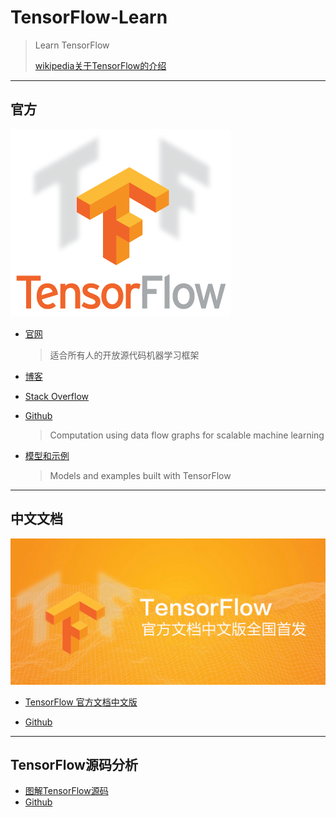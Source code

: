 # TensorFlow-Learn
> Learn TensorFlow
>
> [wikipedia关于TensorFlow的介绍](https://zh.wikipedia.org/wiki/TensorFlow)

---

## 官方

![TF](./resources/pics/TF.png)

- [官网](https://www.tensorflow.org/)

  > 适合所有人的开放源代码机器学习框架

- [博客](https://medium.com/tensorflow)

- [Stack Overflow](https://stackoverflow.com/questions/tagged/tensorflow)



- [Github](https://github.com/tensorflow/tensorflow)

  > Computation using data flow graphs for scalable machine learning

- [模型和示例](https://github.com/tensorflow/models)

  > Models and examples built with TensorFlow

---

## 中文文档

![TF-zh](./resources/pics/TF-zh.jpg)

- [TensorFlow 官方文档中文版](http://wiki.jikexueyuan.com/project/tensorflow-zh/)


- [Github](https://github.com/jikexueyuanwiki/tensorflow-zh)

---

## TensorFlow源码分析

- [图解TensorFlow源码](https://www.cnblogs.com/yao62995/p/5773578.html)
- [Github](https://github.com/yao62995/tensorflow)

